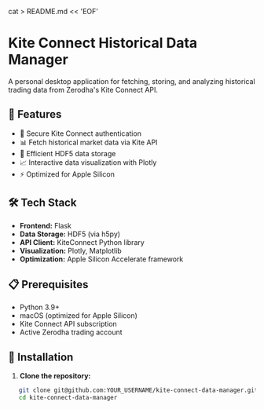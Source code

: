 cat > README.md << 'EOF'

# Kite Connect Historical Data Manager

A personal desktop application for fetching, storing, and analyzing historical trading data from Zerodha's Kite Connect API.

## 🚀 Features

- 🔐 Secure Kite Connect authentication
- 📊 Fetch historical market data via Kite API
- 💾 Efficient HDF5 data storage
- 📈 Interactive data visualization with Plotly
- ⚡ Optimized for Apple Silicon

## 🛠️ Tech Stack

- **Frontend:** Flask
- **Data Storage:** HDF5 (via h5py)
- **API Client:** KiteConnect Python library
- **Visualization:** Plotly, Matplotlib
- **Optimization:** Apple Silicon Accelerate framework

## 📋 Prerequisites

- Python 3.9+
- macOS (optimized for Apple Silicon)
- Kite Connect API subscription
- Active Zerodha trading account

## 🔧 Installation

1. **Clone the repository:**

```bash
   git clone git@github.com:YOUR_USERNAME/kite-connect-data-manager.git
   cd kite-connect-data-manager
```
